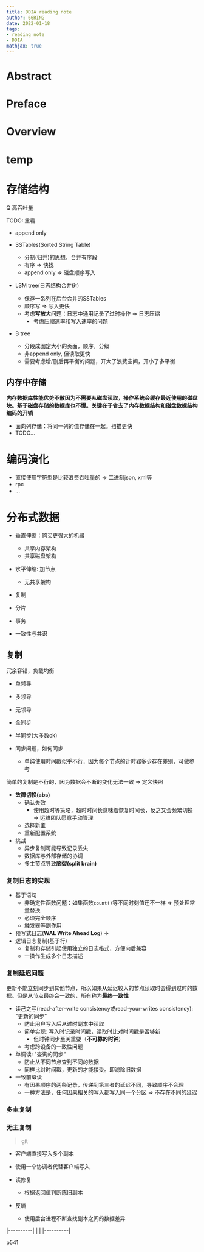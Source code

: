 ```yaml
---
title: DDIA reading note
author: 66RING
date: 2022-01-18
tags: 
- reading note
- DDIA
mathjax: true
---
```


# Abstract


# Preface


# Overview

# temp

# 存储结构

Q 高吞吐量

TODO: 重看

- append only

- SSTables(Sorted String Table)
	* 分制(归并)的思想，合并有序段
	* 有序 => 快找
	* append only => 磁盘顺序写入
- LSM tree(日志结构合并树)
	* 保存一系列在后台合并的SSTables
	* 顺序写 => 写入更快
	* 考虑**写放大**问题：日志中通用记录了过时操作 => 日志压缩
		+ 考虑压缩速率和写入速率的问题

- B tree
	* 分段成固定大小的页面，顺序，分级
	* 非append only, 但读取更快
	* 需要考虑增/删后再平衡的问题，开大了浪费空间，开小了多平衡


## 内存中存储

**内存数据库性能优势不散因为不需要从磁盘读取，操作系统会缓存最近使用的磁盘块。基于磁盘存储的数据库也不慢。关键在于省去了内存数据结构和磁盘数据结构编码的开销**

- 面向列存储：将同一列的值存储在一起。扫描更快
- TODO...


# 编码演化

- 直接使用字符型是比较浪费吞吐量的 => 二进制json, xml等
- rpc
- ...


# 分布式数据

- 垂直伸缩：购买更强大的机器
	* 共享内存架构
	* 共享磁盘架构
- 水平伸缩: 加节点
	* 无共享架构

- 复制
- 分片
- 事务
- 一致性与共识

## 复制

冗余容错，负载均衡

- 单领导
- 多领导
- 无领导

- 全同步
- 半同步(大多数ok)
- 同步问题，如何同步
	* 单纯使用时间戳似乎不行，因为每个节点的计时器多少存在差别，可做参考

简单的复制是不行的，因为数据会不断的变化无法一致 => 定义快照

- **故障切换(abs)**
	* 确认失效
		+ 使用超时等策略，超时时间长意味着恢复时间长，反之又会频繁切换 => 运维团队愿意手动管理
	* 选择新主
	* 重新配置系统
- 挑战
	* 异步复制可能导致记录丢失
	* 数据库与外部存储的协调
	* 多主节点导致**脑裂(split brain)**


### 复制日志的实现

- 基于语句
	* 非确定性函数问题：如集函数`count()`等不同时刻值还不一样 => 预处理常量替换
	* 必须完全顺序
	* 触发器等副作用
- 预写式日志(**WAL Write Ahead Log**) => 
- 逻辑日志复制(基于行)
	* 复制和存储引起使用独立的日志格式，方便向后兼容
	* 一操作生成多个日志描述


### 复制延迟问题

更新不能立刻同步到其他节点，所以如果从延迟较大的节点读取时会得到过时的数据。但是从节点最终会一致的，所有称为**最终一致性**

- 读己之写(read-after-write consistency或read-your-writes consistency): "更新的同步"
	- 防止用户写入后从过时副本中读取
	- 简单实现: 写入时记录时间戳，读取时比对时间戳是否够新
		* 但时钟同步至关重要（**不可靠的时钟**）
	- 考虑跨设备的一致性问题
- 单调读: "查询的同步"
	* 防止从不同节点查到不同的数据
	* 同样比对时间戳，更新的才能接受。即滤除旧数据
- 一致前缀读
	* 有因果顺序的两条记录，传递到第三者的延迟不同，导致顺序不合理
	* 一种方法是，任何因果相关的写入都写入同一个分区 => 不存在不同的延迟


### 多主复制

### 无主复制

> git

- 客户端直接写入多个副本
- 使用一个协调者代替客户端写入

- 读修复
	* 根据返回值判断陈旧副本
- 反熵
	* 使用后台进程不断查找副本之间的数据差异


|----------|
| 		   |
|----------|

p541



















